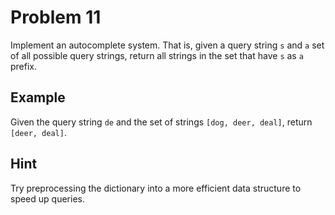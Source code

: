 # Problem 11

Implement an autocomplete system. That is, given a query string `s` and `a`
set of all possible query strings, return all strings in the set that have `s`
as `a` prefix.

## Example

Given the query string `de` and the set of strings `[dog, deer, deal]`, return `[deer, deal]`.

## Hint

Try preprocessing the dictionary into a more efficient data structure to speed up queries.
